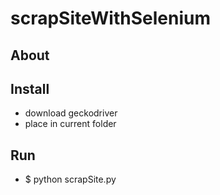 # scrapSiteWithSelenium
## About

## Install
* download geckodriver
* place in current folder

## Run
* $ python scrapSite.py